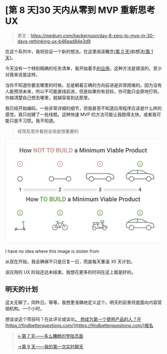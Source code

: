 # [第 8 天]30 天内从零到 MVP 重新思考 UX

> 原文：<https://medium.com/hackernoon/day-8-zero-to-mvp-in-30-days-rethinking-ux-b46ead84e3d9>

在这个系列中，我将验证一个新的想法。在这里阅读概念[(第 0 天)](/@EmilBruckner/day-0-zero-to-mvp-in-30-days-what-its-all-about-c39215a531f7)和想法[(第 1 天)](https://hackernoon.com/day-1-zero-to-mvp-in-30-days-idea-plan-69db96f62b3f)。

今天没有一个特别精确的任务清单，我开始着手[的应用](https://findbetterquestions.com)。这种方法是错误的，至少对我来说是这样。

当你不知道你要去哪里的时候，总是朝着正确的方向前进是非常困难的。因为没有人能预测未来，所以不可能直线前进，但是如果你有目标，你可能只会原地打转。你越清楚自己想去哪里，就越容易到达那里。

我已经开始编码，一些非常详细的细节，但我甚至不知道应用程序应该是什么样的感觉。我只创建了一些线框。这种快速 MVP 的方法可能让我跑得太快，或者我可能只是不习惯。我不知道。

> 经常反思并看到全局是很重要的

![](img/c738147651097d11289ab96dd09781e4.png)

I have no idea where this image is stolen from

从现在开始，我会确保不只是日复一日，而是每天重温 30 天计划。

该应用的 UX 阶段还远未结束。我想花更多的时间在这上面是好的。

## 明天的计划

这太无聊了。同昨日。等等，我想更准确地定义这个。明天的前景将是面向内容营销机构。一个小时。

想谈谈这个项目吗？在此评论或谈论[。
想成为第一个使用产品的人？在](https://findbetterquestions.com/)[https://findbetterquestions.com/](https://findbetterquestions.com/)报名

> [←第 7 天——多么糟糕的登陆页面](https://hackernoon.com/day-7-zero-to-mvp-in-30-days-what-a-bad-landing-page-1f3dd843b991)
> 
> [→第 9 天——我的第一次实时聊天](/@EmilBruckner/day-9-zero-to-mvp-in-30-days-my-first-live-chat-3a16fa02f4c1)